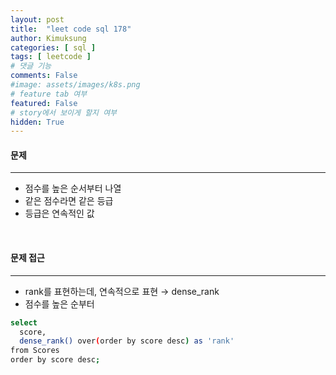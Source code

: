 ```yaml
---
layout: post
title:  "leet code sql 178"
author: Kimuksung
categories: [ sql ]
tags: [ leetcode ]
# 댓글 기능
comments: False
#image: assets/images/k8s.png
# feature tab 여부
featured: False
# story에서 보이게 할지 여부
hidden: True
---
```


#### 문제

---

- 점수를 높은 순서부터 나열
- 같은 점수라면 같은 등급
- 등급은 연속적인 값

<br>

#### 문제 접근

---

- rank를 표현하는데, 연속적으로 표현 → dense_rank
- 점수를 높은 순부터

```bash
select 
  score,
  dense_rank() over(order by score desc) as 'rank'
from Scores
order by score desc;
```